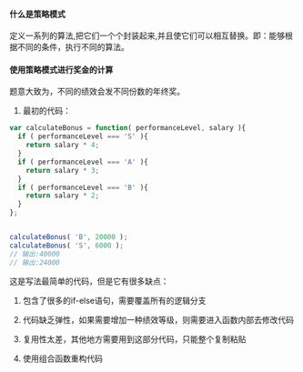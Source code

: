 #### 什么是策略模式
定义一系列的算法,把它们一个个封装起来,并且使它们可以相互替换。即：能够根据不同的条件，执行不同的算法。

#### 使用策略模式进行奖金的计算
题意大致为，不同的绩效会发不同份数的年终奖。
1. 最初的代码：
```JavaScript
var calculateBonus = function( performanceLevel, salary ){
  if ( performanceLevel === 'S' ){
    return salary * 4;
  }
  if ( performanceLevel === 'A' ){
    return salary * 3;
  }
  if ( performanceLevel === 'B' ){
    return salary * 2;
  }
};


calculateBonus( 'B', 20000 );
calculateBonus( 'S', 6000 );
// 输出:40000
// 输出:24000
```
这是写法最简单的代码，但是它有很多缺点：
  1. 包含了很多的if-else语句，需要覆盖所有的逻辑分支 
  2. 代码缺乏弹性，如果需要增加一种绩效等级，则需要进入函数内部去修改代码
  3. 复用性太差，其他地方需要用到这部分代码，只能整个复制粘贴

2. 使用组合函数重构代码
